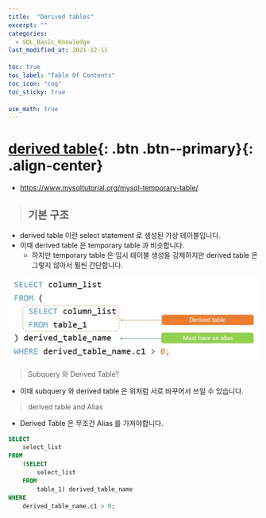 ```yaml
---
title:  "Derived tables"
excerpt: ""
categories:
  - SQL_Basic_Knowledge
last_modified_at: 2021-12-11

toc: true
toc_label: "Table Of Contents"
toc_icon: "cog"
toc_sticky: true

use_math: true
---
```


# [derived table](#link){: .btn .btn--primary}{: .align-center}

- https://www.mysqltutorial.org/mysql-temporary-table/

> ## 기본 구조

- derived table 이란 select statement 로 생성된 가상 테이블입니다. 
- 이때 derived table 은 temporary table 과 비슷합니다. 
  - 하지만 temporary table 은 임시 테이블 생성을 강제하지만 derived table 은 그렇지 않아서 훨씬 간단합니다.


![jpg](/assets/images/Program/64_1.jpg)

> Subquery 와 Derived Table?

- 이때 subquery 와 derived table 은 위처럼 서로 바꾸어서 쓰일 수 있습니다. 

> derived table and Alias

- Derived Table 은 무조건 Alias 를 가져야합니다.

```sql
SELECT 
    select_list
FROM
    (SELECT 
        select_list
    FROM
        table_1) derived_table_name
WHERE 
    derived_table_name.c1 > 0;
```

